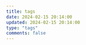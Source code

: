 ```yaml
---
title: tags
date: 2024-02-15 20:14:00
updated: 2024-02-15 20:14:00
type: "tags"
comments: false
---
```


